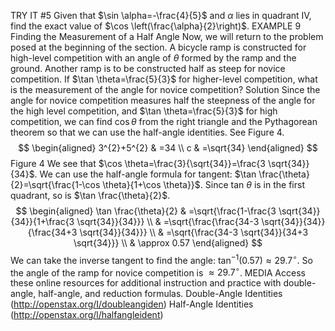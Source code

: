 TRY IT \#5 Given that $\sin \alpha=-\frac{4}{5}$ and $\alpha$ lies in quadrant IV, find the exact value of $\cos \left(\frac{\alpha}{2}\right)$.
EXAMPLE 9
Finding the Measurement of a Half Angle
Now, we will return to the problem posed at the beginning of the section. A bicycle ramp is constructed for high-level competition with an angle of $\theta$ formed by the ramp and the ground. Another ramp is to be constructed half as steep for novice competition. If $\tan \theta=\frac{5}{3}$ for higher-level competition, what is the measurement of the angle for novice competition?
Solution
Since the angle for novice competition measures half the steepness of the angle for the high level competition, and $\tan \theta=\frac{5}{3}$ for high competition, we can find $\cos \theta$ from the right triangle and the Pythagorean theorem so that we can use the half-angle identities. See Figure 4.
$$
\begin{aligned}
3^{2}+5^{2} & =34 \\
c & =\sqrt{34}
\end{aligned}
$$
Figure 4
We see that $\cos \theta=\frac{3}{\sqrt{34}}=\frac{3 \sqrt{34}}{34}$. We can use the half-angle formula for tangent: $\tan \frac{\theta}{2}=\sqrt{\frac{1-\cos \theta}{1+\cos \theta}}$. Since tan $\theta$ is in the first quadrant, so is $\tan \frac{\theta}{2}$.
$$
\begin{aligned}
\tan \frac{\theta}{2} & =\sqrt{\frac{1-\frac{3 \sqrt{34}}{34}}{1+\frac{3 \sqrt{34}}{34}}} \\
& =\sqrt{\frac{\frac{34-3 \sqrt{34}}{34}}{\frac{34+3 \sqrt{34}}{34}}} \\
& =\sqrt{\frac{34-3 \sqrt{34}}{34+3 \sqrt{34}}} \\
& \approx 0.57
\end{aligned}
$$
We can take the inverse tangent to find the angle: $\tan ^{-1}(0.57) \approx 29.7^{\circ}$. So the angle of the ramp for novice competition is $\approx 29.7^{\circ}$.
MEDIA
Access these online resources for additional instruction and practice with double-angle, half-angle, and reduction formulas.
Double-Angle Identities (http://openstax.org/I/doubleangiden)
Half-Angle Identities (http://openstax.org/l/halfangleident)